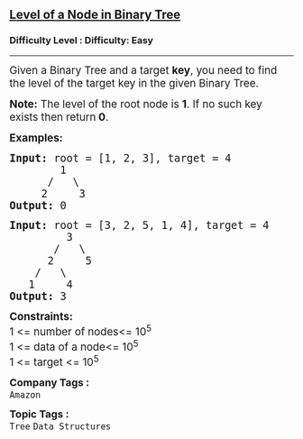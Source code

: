 <h2><a href="https://www.geeksforgeeks.org/problems/level-of-a-node-in-binary-tree/1?page=2&category=Tree&difficulty=Easy&sortBy=submissions">Level of a Node in Binary Tree</a></h2><h3>Difficulty Level : Difficulty: Easy</h3><hr><div class="problems_problem_content__Xm_eO"><p><span style="font-size: 14pt;">Given a Binary Tree and a target <strong>key</strong>, you need to find the level of the target key in the given Binary Tree.</span></p>
<p><span style="font-size: 14pt;"><strong>Note:</strong> The level of the root node is <strong>1</strong>. If no such key exists then return<strong> 0</strong>.</span></p>
<p><span style="font-size: 14pt;"><strong>Examples:</strong></span></p>
<pre><span style="font-size: 14pt;"><strong>Input:</strong> root = [1, 2, 3], target = 4
&nbsp;       1
&nbsp;     /   \
&nbsp;    2     3<strong>
Output: </strong>0</span></pre>
<pre><span style="font-size: 14pt;"><strong>Input: </strong>root = [3, 2, 5, 1, 4], target = 4
&nbsp;        3
&nbsp;      /   \
&nbsp;     2     5
&nbsp;   /   \
&nbsp;  1     4<strong>
Output: </strong>3
</span></pre>
<p><span style="font-size: 14pt;"><strong>Constraints:</strong></span><br><span style="font-size: 14pt;">1 &lt;= number of nodes&lt;= 10<sup>5</sup></span><br><span style="font-size: 14pt;">1 &lt;= data of a node&lt;= 10<sup>5</sup></span><br><span style="font-size: 14pt;">1 &lt;= target &lt;= 10<sup>5</sup></span></p></div><p><span style=font-size:18px><strong>Company Tags : </strong><br><code>Amazon</code>&nbsp;<br><p><span style=font-size:18px><strong>Topic Tags : </strong><br><code>Tree</code>&nbsp;<code>Data Structures</code>&nbsp;